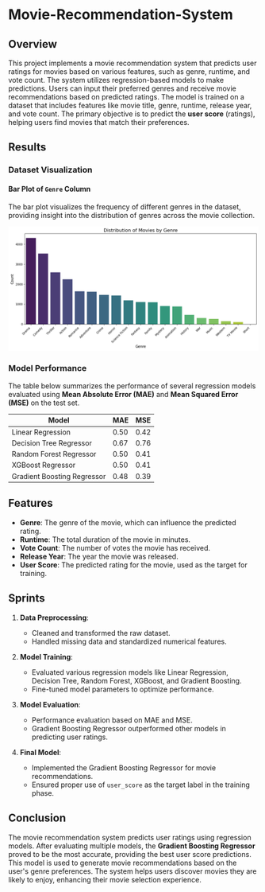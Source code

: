 # Movie-Recommendation-System

## Overview
This project implements a movie recommendation system that predicts user ratings for movies based on various features, such as genre, runtime, and vote count. The system utilizes regression-based models to make predictions. Users can input their preferred genres and receive movie recommendations based on predicted ratings. The model is trained on a dataset that includes features like movie title, genre, runtime, release year, and vote count. The primary objective is to predict the **user score** (ratings), helping users find movies that match their preferences.

## Results

### Dataset Visualization

#### Bar Plot of `Genre` Column
The bar plot visualizes the frequency of different genres in the dataset, providing insight into the distribution of genres across the movie collection.

<img src="barplot.png" width="1000px">

### Model Performance

The table below summarizes the performance of several regression models evaluated using **Mean Absolute Error (MAE)** and **Mean Squared Error (MSE)** on the test set.

| Model                    | MAE  | MSE  |
|--------------------------|------|------|
| Linear Regression         | 0.50 | 0.42 |
| Decision Tree Regressor   | 0.67 | 0.76 |
| Random Forest Regressor   | 0.50 | 0.41 |
| XGBoost Regressor         | 0.50 | 0.41 |
| Gradient Boosting Regressor | 0.48 | 0.39 |

## Features
- **Genre**: The genre of the movie, which can influence the predicted rating.
- **Runtime**: The total duration of the movie in minutes.
- **Vote Count**: The number of votes the movie has received.
- **Release Year**: The year the movie was released.
- **User Score**: The predicted rating for the movie, used as the target for training.

## Sprints
1. **Data Preprocessing**:
   - Cleaned and transformed the raw dataset.
   - Handled missing data and standardized numerical features.
  
2. **Model Training**:
   - Evaluated various regression models like Linear Regression, Decision Tree, Random Forest, XGBoost, and Gradient Boosting.
   - Fine-tuned model parameters to optimize performance.
  
3. **Model Evaluation**:
   - Performance evaluation based on MAE and MSE.
   - Gradient Boosting Regressor outperformed other models in predicting user ratings.

4. **Final Model**:
   - Implemented the Gradient Boosting Regressor for movie recommendations.
   - Ensured proper use of `user_score` as the target label in the training phase.

## Conclusion
The movie recommendation system predicts user ratings using regression models. After evaluating multiple models, the **Gradient Boosting Regressor** proved to be the most accurate, providing the best user score predictions. This model is used to generate movie recommendations based on the user's genre preferences. The system helps users discover movies they are likely to enjoy, enhancing their movie selection experience.
